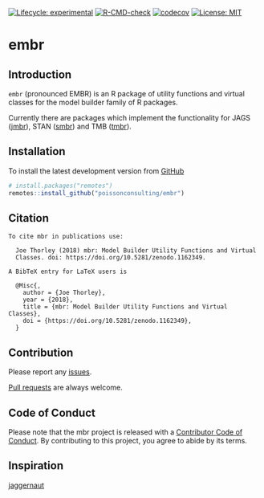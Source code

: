 
<!-- README.md is generated from README.Rmd. Please edit that file -->
<!-- badges: start -->

[![Lifecycle:
experimental](https://img.shields.io/badge/lifecycle-experimental-orange.svg)](https://lifecycle.r-lib.org/articles/stages.html#experimental)
[![R-CMD-check](https://github.com/poissonconsulting/mbr/actions/workflows/R-CMD-check.yaml/badge.svg)](https://github.com/poissonconsulting/mbr/actions/workflows/R-CMD-check.yaml)
[![codecov](https://codecov.io/github/poissonconsulting/mbr/branch/main/graph/badge.svg?token=RSs3t4kgR0)](https://codecov.io/github/poissonconsulting/mbr)
[![License:
MIT](https://img.shields.io/badge/License-MIT-green.svg)](https://opensource.org/licenses/MIT)
<!-- badges: end -->

# embr

## Introduction

`embr` (pronounced EMBR) is an R package of utility functions and
virtual classes for the model builder family of R packages.

Currently there are packages which implement the functionality for JAGS
([jmbr](https://github.com/poissonconsulting/jmbr)), STAN
([smbr](https://github.com/poissonconsulting/smbr)) and TMB
([tmbr](https://github.com/poissonconsulting/tmbr)).

## Installation

To install the latest development version from
[GitHub](https://github.com/poissonconsulting/mbr)

``` r
# install.packages("remotes")
remotes::install_github("poissonconsulting/embr")
```

## Citation

    To cite mbr in publications use:

      Joe Thorley (2018) mbr: Model Builder Utility Functions and Virtual
      Classes. doi: https://doi.org/10.5281/zenodo.1162349.

    A BibTeX entry for LaTeX users is

      @Misc{,
        author = {Joe Thorley},
        year = {2018},
        title = {mbr: Model Builder Utility Functions and Virtual Classes},
        doi = {https://doi.org/10.5281/zenodo.1162349},
      }

## Contribution

Please report any
[issues](https://github.com/poissonconsulting/embr/issues).

[Pull requests](https://github.com/poissonconsulting/embr/pulls) are
always welcome.

## Code of Conduct

Please note that the mbr project is released with a [Contributor Code of
Conduct](https://contributor-covenant.org/version/2/0/CODE_OF_CONDUCT.html).
By contributing to this project, you agree to abide by its terms.

## Inspiration

[jaggernaut](https://github.com/poissonconsulting/jaggernaut)
